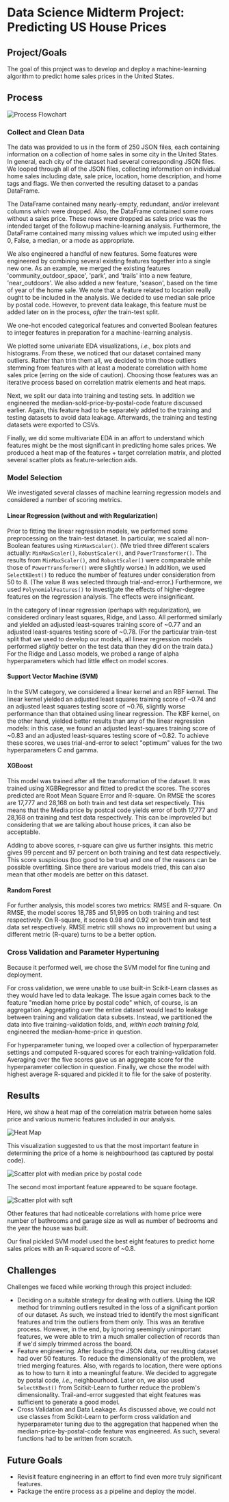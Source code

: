 # Data Science Midterm Project: Predicting US House Prices

## Project/Goals

The goal of this project was to develop and deploy a machine-learning algorithm to predict home sales prices in the United States.

## Process

![Process Flowchart](images/ml-midterm-process-dia.drawio.png)

### Collect and Clean Data

The data was provided to us in the form of 250 JSON files, each containing information on a collection of home sales in some city in the United States. In general, each city of the dataset had several corresponding JSON files. We looped through all of the JSON files, collecting information on individual home sales including date, sale price, location, home description, and home tags and flags. We then converted the resulting dataset to a pandas DataFrame.

The DataFrame contained many nearly-empty, redundant, and/or irrelevant columns which were dropped. Also, the DataFrame contained some rows without a sales price. These rows were dropped as sales price was the intended target of the followup machine-learning analysis. Furthermore, the DataFrame contained many missing values which we imputed using either 0, False, a median, or a mode as appropriate.

We also engineered a handful of new features. Some features were engineered by combining several existing features together into a single new one. As an example, we merged the existing features 'community_outdoor_space', 'park', and 'trails' into a new feature, 'near_outdoors'. We also added a new feature, 'season', based on the time of year of the home sale. We note that a feature related to location really ought to be included in the analysis. We decided to use median sale price by postal code. However, to prevent data leakage, this feature must be added later on in the process, *after* the train-test split.

We one-hot encoded categorical features and converted Boolean features to integer features in preparation for a machine-learning analysis.

We plotted some univariate EDA visualizations, *i.e.,* box plots and histograms. From these, we noticed that our dataset contained many outliers. Rather than trim them all, we decided to trim those outliers stemming from features with at least a moderate correlation with home sales price (erring on the side of caution). Choosing those features was an iterative process based on correlation matrix elements and heat maps.

Next, we split our data into training and testing sets. In addition we engineered the median-sold-price-by-postal-code feature discussed earlier. Again, this feature had to be separately added to the training and testing datasets to avoid data leakage. Afterwards, the training and testing datasets were exported to CSVs.

Finally, we did some multivariate EDA in an affort to understand which features might be the most significant in predicting home sales prices. We produced a heat map of the features + target correlation matrix, and plotted several scatter plots as feature-selection aids.

### Model Selection

We investigated several classes of machine learning regression models and considered a number of scoring metrics.

#### Linear Regression (without and with Regularization)

Prior to fitting the linear regression models, we performed some preprocessing on the train-test dataset. In particular, we scaled all non-Boolean features using `MinMaxScaler()`. (We tried three different scalers actually: `MinMaxScaler()`, `RobustScaler()`, and `PowerTransformer()`. The results from `MinMaxScaler()`, and `RobustScaler()` were comparable while those of `PowerTransformer()` were slightly worse.) In addition, we used `SelectKBest()` to reduce the number of features under consideration from 50 to 8. (The value 8 was selected through trial-and-error.) Furthermore, we used `PolynomialFeatures()` to investigate the effects of higher-degree features on the regression analysis. The effects were insignificant. 

In the category of linear regression (perhaps with regularization), we considered ordinary least squares, Ridge, and Lasso. All performed similarly and yielded an adjusted least-squares training score of ~0.77 and an adjusted least-squares testing score of ~0.78. (For the particular train-test split that we used to develop our models, all linear regression models performed *slightly* better on the test data than they did on the train data.) For the Ridge and Lasso models, we probed a range of alpha hyperparameters which had little effect on model scores.

#### Support Vector Machine (SVM)

In the SVM category, we considered a linear kernel and an RBF kernel. The linear kernel yielded an adjusted least squares training score of ~0.74 and an adjusted least squares testing score of ~0.76, slightly worse performance than that obtained using linear regression. The KBF kernel, on the other hand, yielded better results than any of the linear regression models: in this case, we found an adjusted least-squares training score of ~0.83 and an adjusted least-squares testing score of ~0.82. To achieve these scores, we uses trial-and-error to select "optimum" values for the two hyperparameters C and gamma.

#### XGBoost
This model was trained after all the transformation of the dataset. It was trained using XGBRegressor and fitted to predict the scores. The scores predicted are Root Mean Square Error and R-square. On RMSE the scores are 17,777 and 28,168 on both train and test data set respectively. This means that the Media price by postcal code yields error of both 17,777 and 28,168 on training and test data respectively. This can be improveled but considering that we are talking about house prices, it can also be acceptable. 

Adding to above scores, r-square can give us further insights. this metric gives 99 percent and 97 percent on both training and test data respectively. This score suspicious (too good to be true) and one of the reasons can be possible overfitting. Since there are various models tried, this can also mean that other models are better on this dataset. 
#### Random Forest
For further analysis, this model scores two metrics: RMSE and R-square. On RMSE, the model scores 18,785 and 51,995 on both training and test respectively. On R-square, it scores 0.98 and 0.92 on both train and test data set respectively. RMSE metric still shows no improvement but using a different metric (R-quare) turns to be a better option. 

### Cross Validation and Parameter Hypertuning

Because it performed well, we chose the SVM model for fine tuning and deployment.

For cross validation, we were unable to use built-in Scikit-Learn classes as they would have led to data leakage. The issue again comes back to the feature "median home price by postal code" which, of course, is an aggregation. Aggregating over the entire dataset would lead to leakage between training and validation data subsets. Instead, we partitioned the data into five training-validation folds, and, *within each training fold,* engineered the median-home-price in question.   

For hyperparameter tuning, we looped over a collection of hyperparameter settings and computed R-squared scores for each training-validation fold. Averaging over the five scores gave us an aggregate score for the hyperparameter collection in question. Finally, we chose the model with highest average R-squared and pickled it to file for the sake of posterity. 


## Results

Here, we show a heat map of the correlation matrix between home sales price and various numeric features included in our analysis.

![Heat Map](./images/heatmap_1.png)

This visualization suggested to us that the most important feature in determining the price of a home is neighbourhood (as captured by postal code). 

![Scatter plot with median price by postal code](./images/scatter-sold-by-pc.png)

The second most important feature appeared to be square footage.

![Scatter plot with sqft](./images/scatter-sqft.png)

Other features that had noticeable correlations with home price were number of bathrooms and garage size as well as number of bedrooms and the year the house was built.

Our final pickled SVM model used the best eight features to predict home sales prices with an R-squared score of ~0.8. 


## Challenges 

Challenges we faced while working through this project included:

- Deciding on a suitable strategy for dealing with outliers. Using the IQR method for trimming outliers resulted in the loss of a significant portion of our dataset. As such, we instead tried to identify the most significant features and trim the outliers from them only. This was an iterative process. However, in the end, by ignoring seemingly unimportant features, we were able to trim a much smaller collection of records than if we'd simply trimmed across the board. 
- Feature engineering. After loading the JSON data, our resulting dataset had over 50 features. To reduce the dimensionality of the problem, we tried merging features. Also, with regards to location, there were options as to how to turn it into a meaningful feature. We decided to aggregate by postal code, *i.e.,* neighbourhood. Later on, we also used `SelectKBest()` from Scitkit-Learn to further reduce the problem's dimensionality. Trail-and-error suggested that eight features was sufficient to generate a good model.
- Cross Validation and Data Leakage. As discussed above, we could not use classes from Scikit-Learn to perform cross validation and hyperparameter tuning due to the aggregation that happened when the median-price-by-postal-code feature was engineered. As such, several functions had to be written from scratch.


## Future Goals
- Revisit feature engineering in an effort to find even more truly significant features.
- Package the entire process as a pipeline and deploy the model.

